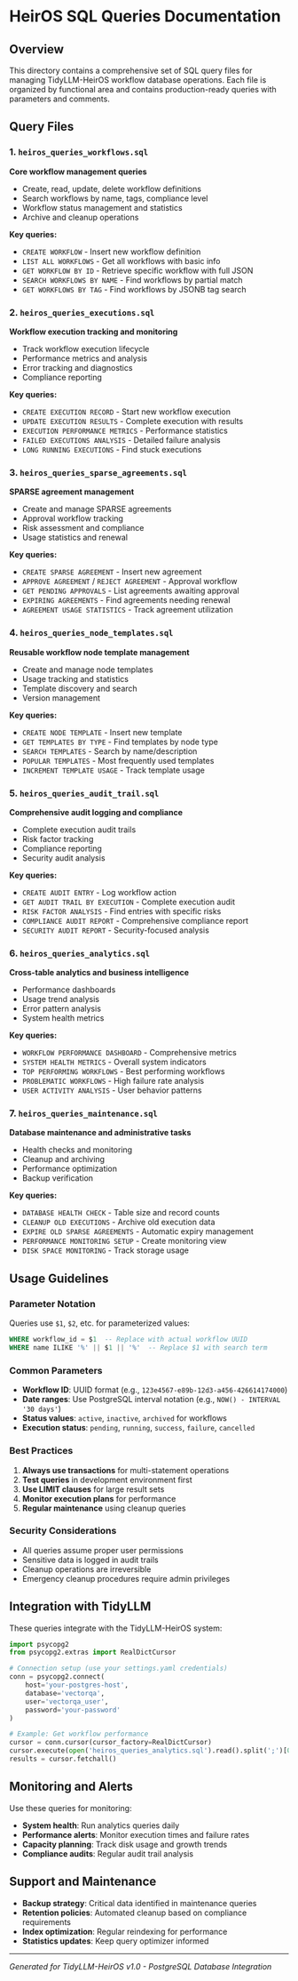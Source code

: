 # HeirOS SQL Queries Documentation

## Overview
This directory contains a comprehensive set of SQL query files for managing TidyLLM-HeirOS workflow database operations. Each file is organized by functional area and contains production-ready queries with parameters and comments.

## Query Files

### 1. `heiros_queries_workflows.sql`
**Core workflow management queries**
- Create, read, update, delete workflow definitions
- Search workflows by name, tags, compliance level
- Workflow status management and statistics
- Archive and cleanup operations

**Key queries:**
- `CREATE WORKFLOW` - Insert new workflow definition
- `LIST ALL WORKFLOWS` - Get all workflows with basic info
- `GET WORKFLOW BY ID` - Retrieve specific workflow with full JSON
- `SEARCH WORKFLOWS BY NAME` - Find workflows by partial match
- `GET WORKFLOWS BY TAG` - Find workflows by JSONB tag search

### 2. `heiros_queries_executions.sql`
**Workflow execution tracking and monitoring**
- Track workflow execution lifecycle
- Performance metrics and analysis
- Error tracking and diagnostics
- Compliance reporting

**Key queries:**
- `CREATE EXECUTION RECORD` - Start new workflow execution
- `UPDATE EXECUTION RESULTS` - Complete execution with results
- `EXECUTION PERFORMANCE METRICS` - Performance statistics
- `FAILED EXECUTIONS ANALYSIS` - Detailed failure analysis
- `LONG RUNNING EXECUTIONS` - Find stuck executions

### 3. `heiros_queries_sparse_agreements.sql`
**SPARSE agreement management**
- Create and manage SPARSE agreements
- Approval workflow tracking
- Risk assessment and compliance
- Usage statistics and renewal

**Key queries:**
- `CREATE SPARSE AGREEMENT` - Insert new agreement
- `APPROVE AGREEMENT` / `REJECT AGREEMENT` - Approval workflow
- `GET PENDING APPROVALS` - List agreements awaiting approval
- `EXPIRING AGREEMENTS` - Find agreements needing renewal
- `AGREEMENT USAGE STATISTICS` - Track agreement utilization

### 4. `heiros_queries_node_templates.sql`
**Reusable workflow node template management**
- Create and manage node templates
- Usage tracking and statistics
- Template discovery and search
- Version management

**Key queries:**
- `CREATE NODE TEMPLATE` - Insert new template
- `GET TEMPLATES BY TYPE` - Find templates by node type
- `SEARCH TEMPLATES` - Search by name/description
- `POPULAR TEMPLATES` - Most frequently used templates
- `INCREMENT TEMPLATE USAGE` - Track template usage

### 5. `heiros_queries_audit_trail.sql`
**Comprehensive audit logging and compliance**
- Complete execution audit trails
- Risk factor tracking
- Compliance reporting
- Security audit analysis

**Key queries:**
- `CREATE AUDIT ENTRY` - Log workflow action
- `GET AUDIT TRAIL BY EXECUTION` - Complete execution audit
- `RISK FACTOR ANALYSIS` - Find entries with specific risks
- `COMPLIANCE AUDIT REPORT` - Comprehensive compliance report
- `SECURITY AUDIT REPORT` - Security-focused analysis

### 6. `heiros_queries_analytics.sql`
**Cross-table analytics and business intelligence**
- Performance dashboards
- Usage trend analysis
- Error pattern analysis
- System health metrics

**Key queries:**
- `WORKFLOW PERFORMANCE DASHBOARD` - Comprehensive metrics
- `SYSTEM HEALTH METRICS` - Overall system indicators
- `TOP PERFORMING WORKFLOWS` - Best performing workflows
- `PROBLEMATIC WORKFLOWS` - High failure rate analysis
- `USER ACTIVITY ANALYSIS` - User behavior patterns

### 7. `heiros_queries_maintenance.sql`
**Database maintenance and administrative tasks**
- Health checks and monitoring
- Cleanup and archiving
- Performance optimization
- Backup verification

**Key queries:**
- `DATABASE HEALTH CHECK` - Table size and record counts
- `CLEANUP OLD EXECUTIONS` - Archive old execution data
- `EXPIRE OLD SPARSE AGREEMENTS` - Automatic expiry management
- `PERFORMANCE MONITORING SETUP` - Create monitoring view
- `DISK SPACE MONITORING` - Track storage usage

## Usage Guidelines

### Parameter Notation
Queries use `$1`, `$2`, etc. for parameterized values:
```sql
WHERE workflow_id = $1  -- Replace with actual workflow UUID
WHERE name ILIKE '%' || $1 || '%'  -- Replace $1 with search term
```

### Common Parameters
- **Workflow ID**: UUID format (e.g., `123e4567-e89b-12d3-a456-426614174000`)
- **Date ranges**: Use PostgreSQL interval notation (e.g., `NOW() - INTERVAL '30 days'`)
- **Status values**: `active`, `inactive`, `archived` for workflows
- **Execution status**: `pending`, `running`, `success`, `failure`, `cancelled`

### Best Practices

1. **Always use transactions** for multi-statement operations
2. **Test queries** in development environment first
3. **Use LIMIT clauses** for large result sets
4. **Monitor execution plans** for performance
5. **Regular maintenance** using cleanup queries

### Security Considerations

- All queries assume proper user permissions
- Sensitive data is logged in audit trails
- Cleanup operations are irreversible
- Emergency cleanup procedures require admin privileges

## Integration with TidyLLM

These queries integrate with the TidyLLM-HeirOS system:

```python
import psycopg2
from psycopg2.extras import RealDictCursor

# Connection setup (use your settings.yaml credentials)
conn = psycopg2.connect(
    host='your-postgres-host',
    database='vectorqa',
    user='vectorqa_user',
    password='your-password'
)

# Example: Get workflow performance
cursor = conn.cursor(cursor_factory=RealDictCursor)
cursor.execute(open('heiros_queries_analytics.sql').read().split(';')[0])
results = cursor.fetchall()
```

## Monitoring and Alerts

Use these queries for monitoring:
- **System health**: Run analytics queries daily
- **Performance alerts**: Monitor execution times and failure rates
- **Capacity planning**: Track disk usage and growth trends
- **Compliance audits**: Regular audit trail analysis

## Support and Maintenance

- **Backup strategy**: Critical data identified in maintenance queries
- **Retention policies**: Automated cleanup based on compliance requirements
- **Index optimization**: Regular reindexing for performance
- **Statistics updates**: Keep query optimizer informed

---

*Generated for TidyLLM-HeirOS v1.0 - PostgreSQL Database Integration*